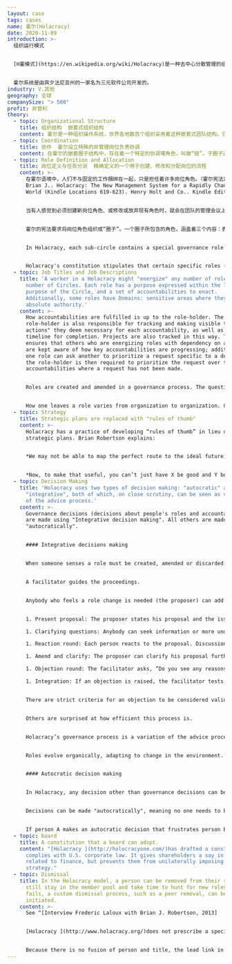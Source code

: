 ```yaml
---
layout: case
tags: cases
name: 霍尔(Holacracy)
date: 2020-11-09
introduction: >-
  组织运行模式


  [H霍模式](https://en.wikipedia.org/wiki/Holacracy)是一种去中心分散管理的组织方法。在这种方法中，权力和决策权分布在自组织团队的概括管理体系中，而不是归属于另外的管理层级。


  霍尔系统是由宾夕法尼亚州的一家名为三元软件公司开发的。
industry: V.其他
geography: 全球
companySize: "> 500"
profit: 非营利
theory:
  - topic: Organizational Structure
    title: 组织结构  嵌套式组织结构
    content: 霍尔是一种组织操作系统，世界各地数百个组织采用着这种嵌套式团队结构。它将团队称为“圈子”，将整个结构称为“霍尔”（去中心，有别于等级制度）。在霍尔模式中，每个圈子并不受制于其上位的圈子，而是保持自治、个人权威和自我完整性。每个圈子在更大的圈子内分组，一直上升到最大的圈子包含整个组织。这个组织级别的圈子叫做“锚圈”（根）。接近“顶端”的圈子（团队）负责实现更广泛的目标；接近“底部”的团队致力于更专业的目标。作为一个有凝聚力的完整实体，霍尔的每个圈子和角色都保留着真正的自治和主权，同时作为一个更大实体的一部分，也承担着真正的责任。更详细的描述，请参见[霍尔的网站](http://www.holacracy.org/)。
  - topic: Coordination
    title: 协作  霍尔设立特殊的非管理岗位负责协调
    content: 在霍尔的嵌套圈子结构中，存在着一个特定的协调噶角色，叫做“链”。子圈子选出一名代表，作为“汇报链”，作为子圈子代表，参加该圈子的所有母圈子的会议。母圈子也指派一位代表，作为“领导链”，参加其所有子圈子的所有会议。这两个角色都有具体的职责，以确保在母圈和子圈之间进行适当的协调。另见“[岗位定义与任务分派](https://cn.reinventingorganizationswiki.com/theory/role-definition-and-allocation/)”/“启发性实践案例”/“霍尔和[霍尔章程](http://www.holacracy.org/constitution)”。
  - topic: Role Definition and Allocation
    title: 岗位定义与任务分派  精确定义的一个用于创建、修改和分配岗位的流程
    content: >-
      在霍尔语境中，人们不与固定的工作捆绑在一起，只是担任着许多岗位角色。（霍尔宪法定义的岗位角色，由三个具体要素组成：表达的“目的”；可能控制的一个或多个“域”；以及制定好的一套“责任”。有些角色会包含这三个部分，尽管角色通常只从一个目的或一个单一的责任开始启动，并以此为出发点开始进化。目的能告诉我们这个角色存在的原因：定义岗位的目标。域（岗位可能有多个域）指定了该岗位角色能代表组织拥有何种独占权限，能控制何种内容—换句话说，是这个角色的独特“属性”，其他角色都不能处理这个域内的事务。责任则指该岗位角色有权并被期望执行或代替组织实施管理的一项持续活动[](http://www.holacracy.org/governance-meetings)^\[Robertson,
      Brian J.. Holacracy: The New Management System for a Rapidly Changing
      World (Kindle Locations 619-623). Henry Holt and Co.. Kindle Edition.]


      当有人感觉到必须创建新岗位角色、或修改或放弃现有角色时，就会在团队的管理会议上提出建议。管理会议只讨论与岗位角色和协作相关问题的特定会议。管理会议流程的详细说明可以在[这里找到](http://www.holacracy.org/governance-meetings)。


      霍尔的宪法要求将岗位角色组织成“圈子”。一个圈子所包含的角色，涵盖着三个内容：表达其总体目标、制定其职责、以及控制其领域，是实现这些内容的细分化。圈子（“子圈子”）依次以嵌套方式分组在更大的圈子（“超级圈子”）中，直到最大的圈子包含整个组织（“锚圈”）。^\[Robertson, Brian J.. Holacracy: The New Management System for a Rapidly Changing World (Kindle Locations 676-677). Henry Holt and Co. Kindle Edition.]


      In Holacracy, each sub-circle contains a special governance role called the “Lead Link” which is appointed by the super-circle to represent its interests in the sub-circle. The Lead Link does not manage the circle but does have the authority to assign people to roles and to set priorities within that circle.


      Holacracy's constitution stipulates that certain specific roles (the facilitator, the secretary, the Lead Link and the "Rep Link") are appointed using a consent-based election. All other roles are appointed by the person holding the team's Lead Link role. (See [Holacracy's constitution ](http://www.holacracy.org/constitution)for a detailed description of the process).
  - topic: Job Titles and Job Descriptions
    title: 'A worker in a Holacracy might "energize" any number of roles in any
      number of Circles. Each role has a purpose expressed within the larger
      purpose of the Circle, and a set of accountabilities to enact.
      Additionally, some roles have Domains: sensitive areas where they hold
      absolute authority.'
    content: >-
      How accountabilities are fulfilled is up to the role-holder. The
      role-holder is also responsible for tracking and making visible the "next
      actions" they deem necessary for each accountability, as well as the
      timeline for completion. Projects are also tracked in this way. This
      ensures that others who are energizing roles with dependency on another
      are kept aware of how key accountabilities are progressing; additionally,
      one role can ask another to prioritize a request specific to a dependency;
      the role-holder is then required to prioritize the request over those
      accountabilities where a request has not been made.


      Roles are created and amended in a governance process. The question of who fills what role is typically an obvious choice, with whomever proposed the creation of a new role typically being the one who fills it; however, it is the purview of the Circle's Lead Link to assign anyone within the organization to a role in those instances where the choice is less obvious.


      How one leaves a role varies from organization to organization. Constitutionally, it is the responsibility of the Lead Link to remove a person from a role when necessary. Some organizations, like the [Whidbey Institute](http://whidbeyinstitute.org/), create a roles marketplace where those who wish to move on from a particular role can let others know that it is available; anyone interested in taking on that role may do so through the authority of the Lead Link.
  - topic: Strategy
    title: Strategic plans are replaced with "rules of thumb"
    content: >-
      Holacracy has a practice of developing “rules of thumb” in lieu of
      strategic plans. Brian Robertson explains:


      *We may not be able to map the perfect route to the ideal future, but we can often ascertain some orienting principles for navigation. Without trying to predict exactly what forks in that road we will encounter, we can ask ourselves what will help us to make the best decisions when we do come to a fork. When we step back to look at the broader context and the general terrain and options in front of us, we can often come up with guidelines, such as “Generally head east,” or “Choose the easy roads even over the most direct roads.” A rule of thumb like this really helps when we’re confronted with a choice and want to benefit from wisdom generated when we had the luxury of pulling back and analyzing the bigger-picture context. When we distill that wisdom into memorable guidelines, we can apply them more easily and more regularly amidst the hustle and bustle of day-to-day execution. This, then, is the form that strategy takes in Holacracy— an easy-to-remember rule of thumb that aids moment-to-moment decision-making and prioritization (the technical term for such a rule is “heuristic”). I’ve found it useful to express these decision-support rules in the form of a simple phrase such as “Emphasize X, even over Y,” in which X is one potentially valuable activity, emphasis, focus, or goal, and Y is another potentially valuable activity, emphasis, focus, or goal.*


      *Now, to make that useful, you can’t just have X be good and Y be bad. “Emphasize customer service, even over pissing off customers” is not helpful advice. Both X and Y need to be positives, so that the strategy gives you some sense of which one to privilege, for now, given your current context. For example, one of HolacracyOne’s strategies earlier in our company’s development was “Emphasize documenting and aligning to standards, even over developing and co-creating novelty.” Notice that both of those activities are positive things for an organization to be engaging in, but they are also polarities, in tension with each other. Our strategy is not a general, universal statement of value— in fact, if we tried to apply it forever it would undoubtedly cause serious harm eventually. There are times when it is essential to emphasize developing and co-creating novelty over documenting and aligning to standards. But for HolacracyOne, given our context at the time, and the recent history before that, and the purpose we’re serving, that was our best sense of what to privilege, at least for a while: standardization, even at the expense of pursuing new and exciting opportunities.*^[Robertson, Brian J. (2015-06-02). Holacracy: The New Management System for a Rapidly Changing World (Kindle Locations 1800-1818). Henry Holt and Co.. Kindle Edition.]
  - topic: Decision Making
    title: 'Holacracy uses two types of decision making: "autocratic" and
      "integrative", both of which, on close scrutiny, can be seen as variations
      of the advice process.'
    content: >-
      Governance decisions (decisions about people's roles and accountabilities)
      are made using "Integrative decision making". All others are made
      "autocratically".


      #### Integrative decisions making


      When someone senses a role must be created, amended or discarded, he brings it up in a governance meeting. These are meetings where only questions about roles and collaboration are to be discussed. That is, separate from the details of getting work done. The latter are discussed in “tactical meetings”, with their own specific meeting practices.


      A facilitator guides the proceedings.


      Anybody who feels a role change is needed (the proposer) can add it to the agenda. Each governance item is resolved with to the following process:


      1. Present proposal: The proposer states his proposal and the issue this proposal is attempting to resolve.

      1. Clarifying questions: Anybody can seek information or more understanding. It is not yet time for reactions. The facilitator will interrupt any question that cloaks a reaction.

      1. Reaction round: Each person reacts to the proposal. Discussions are not allowed.

      1. Amend and clarify: The proposer can clarify his proposal further, or amend it, based on these reactions.

      1. Objection round: The facilitator asks, ”Do you see any reasons why adopting this proposal would cause harm or move us backwards?” Objections are captured without discussion; the proposal is adopted if none surface.

      1. Integration: If an objection is raised, the facilitator tests the objection for validity. If it is found to be valid, he leads a discussion to craft an amendment that would avoid the objection. If several objections are raised, they get addressed one at a time, until all are removed.


      There are strict criteria for an objection to be considered valid. The process might sound formal, but people who use it often report they find it deeply liberating. It addresses issues without the need for corridor talk, politics, and coalition building. Anybody who senses the need for something to change has a forum.


      Others are surprised at how efficient this process is. 


      Holacracy’s governance process is a variation of the advice process. Anyone can bring forward an issue or opportunity (a "tension" in holacratic language) and make a decision happen, after listening to relevant advice. The particularity of the process here is that the advice happens in the setting of a meeting, with a structured number of rounds, and that the decision maker must integrate valid objections, if there are any. The goal, again, is to not to aim for a perfect answer, but a workable solution, and then iterate quickly if needed.


      Roles evolve organically, adapting to change in the environment.


      #### Autocratic decision making


      In Holacracy, any decision other than governance decisions can be made "autocratically". Only when a "domain" is declared, which should be in exceptional circumstances only, are decisions off-limits to others. In all other cases, anyone can step up and make any decision.


      Decisions can be made "autocratically", meaning no one needs to be consulted, and there is no formal process such as in the integrative decision making process. Yet in practice, people are well advised to seek advice when relevant.


      If person A makes an autocratic decision that frustrates person B who has an obvious stake in that decision, person B is likely to bring up the topic in the next governance meeting. For example, if person (A), whose role it is to book meeting venues, chooses a new venue without discussing it with the main trainer (B) who has ideas as to what kind of venue is necessary for that specific training. The trainer (B) will suggest to amend the role of person A so that person A must consult the trainer before making decisions on venues in the future. Ultimately it boils down to the same: either person A spontaneously and informally seeks advice from person B, or it is likely that the role person A is currently energizing will be changed so that this role must formally seek advice from the trainer role (person B) before deciding on a venue.
  - topic: board
    title: A constitution that a board can adopt.
    content: "[Holacracy ](http://holocracyone.com/)has drafted a constitution which
      complies with U.S. corporate law. It gives shareholders a say in matters
      related to finance, but prevents them from unilaterally imposing a
      strategy."
  - topic: Dismissal
    title: In the Holacracy model, a person can be removed from their roles but
      still stay in the member pool and take time to hunt for new roles. If this
      fails, a custom dismissal process, such as a peer removal, can be
      initiated.
    content: >-
      See ^[Interview Frederic Laloux with Brian J. Robertson, 2013]


      [Holacracy ](http://www.holacracy.org/)does not prescribe a specific process for dismissals. Starting and terminating people’s contracts originally lands in the scope of the top circle, who can then assign that authority as they see fit. For example, there can be an HR role that has authority to hire and fire. Or in the partnership model (as in [HolacracyOne](http://www.holacracy.org/)) there is a partnership removal process with partner peer review (similar to [Morning Star](http://www.morningstarco.com/)).


      Because there is no fusion of person and title, the lead link in any circle is free to make a decision and remove somebody from a specific role. The person is not fired in this case, but remains in a member pool and must pitch for other roles. If no new role can be found, the person either leaves voluntarily, or a custom dismissal process is triggered.
---
```

